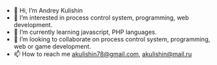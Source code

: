 - 👋 Hi, I’m Andrey Kulishin
- 👀 I’m interested in process control system, programming, web development.
- 🌱 I’m currently learning javascript, PHP languages.
- 💞️ I’m looking to collaborate on process control system, programming, web or game development.
- 📫 How to reach me akulishin78@gmail.com, akulishin@mail.ru

<!---
compcat78/compcat78 is a ✨ special ✨ repository because its `README.md` (this file) appears on your GitHub profile.
You can click the Preview link to take a look at your changes.
--->
